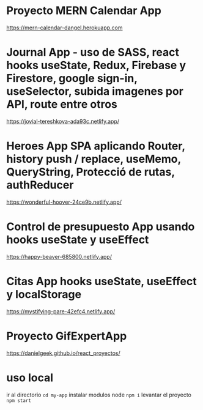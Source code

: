 
# Proyecto MERN Calendar App <br>
https://mern-calendar-dangel.herokuapp.com


# Journal App - uso de SASS, react hooks useState, Redux, Firebase y Firestore, google sign-in, useSelector, subida imagenes por API, route entre otros
https://jovial-tereshkova-ada93c.netlify.app/

# Heroes App SPA aplicando Router, history push / replace, useMemo, QueryString, Protecció de rutas, authReducer

https://wonderful-hoover-24ce9b.netlify.app/

# Control de presupuesto App usando hooks useState y useEffect
https://happy-beaver-685800.netlify.app/

# Citas App hooks useState, useEffect y localStorage <br>
https://mystifying-pare-42efc4.netlify.app/


# Proyecto GifExpertApp <br>
https://danielgeek.github.io/react_proyectos/

# uso local
ir al directorio
`cd my-app`
instalar modulos node
`npm i`
levantar el proyecto
`npm start`